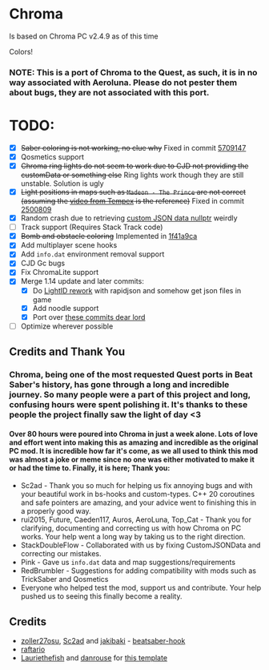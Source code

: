 # Chroma

Is based on Chroma PC v2.4.9 as of this time

Colors!

### NOTE: This is a port of Chroma to the Quest, as such, it is in no way associated with Aeroluna. Please do not pester them about bugs, they are not associated with this port.

# TODO:
- [x] ~~Saber coloring is not working, no clue why~~ Fixed in commit [5709147](https://github.com/nyamimi/Chroma/commit/570914772f868e8a99338fbc1ddf18f0336daeaa)
- [x] Qosmetics support
- [x] ~~Chroma ring lights do not seem to work due to CJD not providing the customData or something else~~ Ring lights work though they are still unstable. Solution is ugly
- [x] ~~Light positions in maps such as `Madeon - The Prince` are not correct (assuming the [video from Tempex](https://www.youtube.com/watch?v=I0G34tNpbPU) is the reference)~~ Fixed in commit [2500809](https://github.com/nyamimi/Chroma/commit/2500809f1082134ee148b46c0744b303da583bf9)
- [x] Random crash due to retrieving [custom JSON data nullptr](https://github.com/nyamimi/Chroma/blob/c36d5fd48254008786a07c3a2419eac590fc2961/src/hooks/LightSwitchEventEffect.cpp#L57) weirdly
- [ ] Track support (Requires Stack Track code)
- [x] ~~Bomb and obstacle coloring~~ Implemented in [1f41a9ca](https://github.com/nyamimi/Chroma/commit/1f41a9ca80a5f44d15e4aa08e17f8dbcd9ef07a1)
- [x] Add multiplayer scene hooks
- [x] Add `info.dat` environment removal support
- [x] CJD Gc bugs
- [x] Fix ChromaLite support
- [x] Merge 1.14 update and later commits:
  - [x] Do [LightID rework](https://github.com/Aeroluna/Chroma/commit/a8fc978b282af145c6ed263bfcce3485a31bb039) with rapidjson and somehow get json files in game
  - [x] Add noodle support
  - [x] Port over [these commits dear lord](https://github.com/BinaryElement/Chroma/compare/24452837a71867688a739a9f1297cd4b5efcaa77...Aeroluna:master) 
    
- [ ] Optimize wherever possible

## Credits and Thank You

### Chroma, being one of the most requested Quest ports in Beat Saber's history, has gone through a long and incredible journey. So many people were a part of this project and long, confusing hours were spent polishing it. It's thanks to these people the project finally saw the light of day <3

#### Over 80 hours were poured into Chroma in just a week alone. Lots of love and effort went into making this as amazing and incredible as the original PC mod. It is incredible how far it's come, as we all used to think this mod was almost a joke or meme since no one was either motivated to make it or had the time to. Finally, it is here; Thank you:

* Sc2ad - Thank you so much for helping us fix annoying bugs and with your beautiful work in bs-hooks and custom-types. C++ 20 coroutines and safe pointers are amazing, and your advice went to finishing this in a properly good way.
* rui2015, Future, Caeden117, Auros, AeroLuna, Top_Cat - Thank you for clarifying, documenting and correcting us with how Chroma on PC works. Your help went a long way by taking us to the right direction.
* StackDoubleFlow - Collaborated with us by fixing CustomJSONData and correcting our mistakes.
* Pink - Gave us `info.dat` data and map suggestions/requirements
* RedBrumbler - Suggestions for adding compatibility with mods such as TrickSaber and Qosmetics
* Everyone who helped test the mod, support us and contribute. Your help pushed us to seeing this finally become a reality.

## Credits

* [zoller27osu](https://github.com/zoller27osu), [Sc2ad](https://github.com/Sc2ad) and [jakibaki](https://github.com/jakibaki) - [beatsaber-hook](https://github.com/sc2ad/beatsaber-hook)
* [raftario](https://github.com/raftario) 
* [Lauriethefish](https://github.com/Lauriethefish) and [danrouse](https://github.com/danrouse) for [this template](https://github.com/Lauriethefish/quest-mod-template)